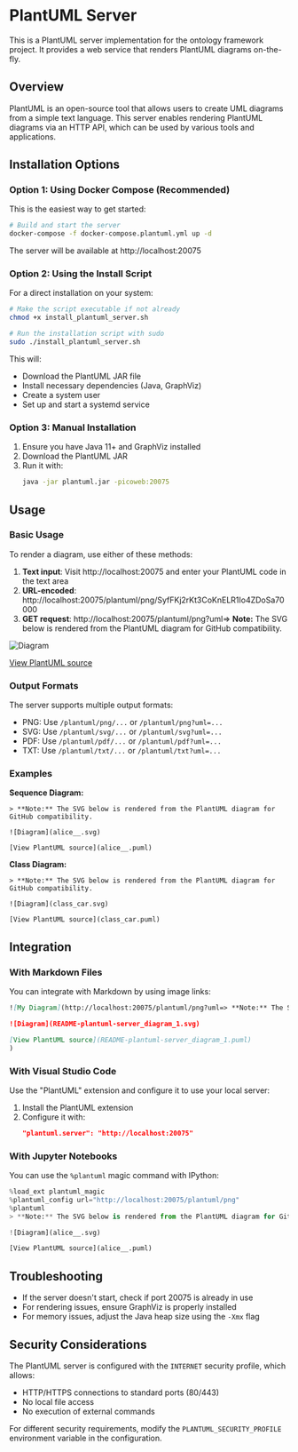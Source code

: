 # PlantUML Server

This is a PlantUML server implementation for the ontology framework project. It provides a web service that renders PlantUML diagrams on-the-fly.

## Overview

PlantUML is an open-source tool that allows users to create UML diagrams from a simple text language. This server enables rendering PlantUML diagrams via an HTTP API, which can be used by various tools and applications.

## Installation Options

### Option 1: Using Docker Compose (Recommended)

This is the easiest way to get started:

```bash
# Build and start the server
docker-compose -f docker-compose.plantuml.yml up -d
```

The server will be available at http://localhost:20075

### Option 2: Using the Install Script

For a direct installation on your system:

```bash
# Make the script executable if not already
chmod +x install_plantuml_server.sh

# Run the installation script with sudo
sudo ./install_plantuml_server.sh
```

This will:
- Download the PlantUML JAR file
- Install necessary dependencies (Java, GraphViz)
- Create a system user
- Set up and start a systemd service

### Option 3: Manual Installation

1. Ensure you have Java 11+ and GraphViz installed
2. Download the PlantUML JAR
3. Run it with:
   ```bash
   java -jar plantuml.jar -picoweb:20075
   ```

## Usage

### Basic Usage

To render a diagram, use either of these methods:

1. **Text input**: Visit http://localhost:20075 and enter your PlantUML code in the text area
2. **URL-encoded**: http://localhost:20075/plantuml/png/SyfFKj2rKt3CoKnELR1Io4ZDoSa70000
3. **GET request**: http://localhost:20075/plantuml/png?uml=> **Note:** The SVG below is rendered from the PlantUML diagram for GitHub compatibility.

![Diagram](README-plantuml-server_diagram_1.svg)

[View PlantUML source](README-plantuml-server_diagram_1.puml)


### Output Formats

The server supports multiple output formats:
- PNG: Use `/plantuml/png/...` or `/plantuml/png?uml=...`
- SVG: Use `/plantuml/svg/...` or `/plantuml/svg?uml=...`
- PDF: Use `/plantuml/pdf/...` or `/plantuml/pdf?uml=...`
- TXT: Use `/plantuml/txt/...` or `/plantuml/txt?uml=...`

### Examples

**Sequence Diagram:**
```
> **Note:** The SVG below is rendered from the PlantUML diagram for GitHub compatibility.

![Diagram](alice__.svg)

[View PlantUML source](alice__.puml)

```

**Class Diagram:**
```
> **Note:** The SVG below is rendered from the PlantUML diagram for GitHub compatibility.

![Diagram](class_car.svg)

[View PlantUML source](class_car.puml)

```

## Integration

### With Markdown Files

You can integrate with Markdown by using image links:

```markdown
![My Diagram](http://localhost:20075/plantuml/png?uml=> **Note:** The SVG below is rendered from the PlantUML diagram for GitHub compatibility.

![Diagram](README-plantuml-server_diagram_1.svg)

[View PlantUML source](README-plantuml-server_diagram_1.puml)
)
```

### With Visual Studio Code

Use the "PlantUML" extension and configure it to use your local server:

1. Install the PlantUML extension
2. Configure it with:
   ```json
   "plantuml.server": "http://localhost:20075"
   ```

### With Jupyter Notebooks

You can use the `%plantuml` magic command with IPython:

```python
%load_ext plantuml_magic
%plantuml_config url="http://localhost:20075/plantuml/png"
%plantuml
> **Note:** The SVG below is rendered from the PlantUML diagram for GitHub compatibility.

![Diagram](alice__.svg)

[View PlantUML source](alice__.puml)

```

## Troubleshooting

- If the server doesn't start, check if port 20075 is already in use
- For rendering issues, ensure GraphViz is properly installed
- For memory issues, adjust the Java heap size using the `-Xmx` flag

## Security Considerations

The PlantUML server is configured with the `INTERNET` security profile, which allows:
- HTTP/HTTPS connections to standard ports (80/443)
- No local file access
- No execution of external commands

For different security requirements, modify the `PLANTUML_SECURITY_PROFILE` environment variable in the configuration. 
